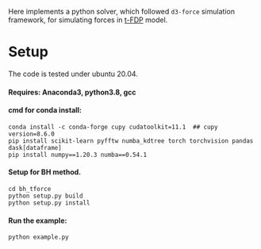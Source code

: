 Here implements a python solver, which followed `d3-force` simulation framework, for simulating forces in [t-FDP](#) model. 
# Setup

The code is tested under ubuntu 20.04.
#### Requires: Anaconda3, python3.8, gcc

#### cmd for conda install:
```
conda install -c conda-forge cupy cudatoolkit=11.1  ## cupy version=8.6.0
pip install scikit-learn pyfftw numba_kdtree torch torchvision pandas dask[dataframe]
pip install numpy==1.20.3 numba==0.54.1
```


#### Setup for BH method.
```
cd bh_tforce
python setup.py build
python setup.py install
```

#### Run the example:

```
python example.py
```
